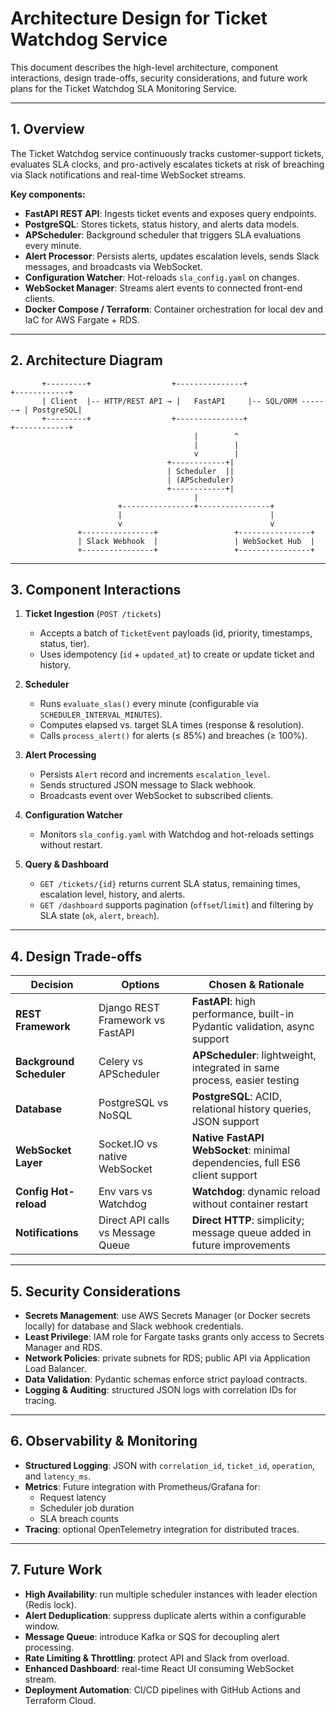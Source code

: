 # Architecture Design for Ticket Watchdog Service

This document describes the high-level architecture, component interactions, design trade-offs, security considerations,
and future work plans for the Ticket Watchdog SLA Monitoring Service.

---

## 1. Overview

The Ticket Watchdog service continuously tracks customer-support tickets, evaluates SLA clocks, and pro-actively
escalates tickets at risk of breaching via Slack notifications and real-time WebSocket streams.

**Key components:**

- **FastAPI REST API**: Ingests ticket events and exposes query endpoints.
- **PostgreSQL**: Stores tickets, status history, and alerts data models.
- **APScheduler**: Background scheduler that triggers SLA evaluations every minute.
- **Alert Processor**: Persists alerts, updates escalation levels, sends Slack messages, and broadcasts via WebSocket.
- **Configuration Watcher**: Hot-reloads `sla_config.yaml` on changes.
- **WebSocket Manager**: Streams alert events to connected front-end clients.
- **Docker Compose / Terraform**: Container orchestration for local dev and IaC for AWS Fargate + RDS.

---

## 2. Architecture Diagram

```
       +---------+                  +---------------+                  +------------+
       | Client  |-- HTTP/REST API → |   FastAPI     |-- SQL/ORM ------→ | PostgreSQL|
       +---------+                  +---------------+                  +------------+
                                         |        ^
                                         |        |
                                         v        |
                                   +------------+|
                                   | Scheduler  ||
                                   | (APScheduler)
                                   +------------+|
                                         |
                        +----------------+----------------+
                        |                                 |
                        v                                 v
               +----------------+                 +----------------+
               | Slack Webhook  |                 | WebSocket Hub  |
               +----------------+                 +----------------+
```

---

## 3. Component Interactions

1. **Ticket Ingestion** (`POST /tickets`)
    - Accepts a batch of `TicketEvent` payloads (id, priority, timestamps, status, tier).
    - Uses idempotency (`id` + `updated_at`) to create or update ticket and history.

2. **Scheduler**
    - Runs `evaluate_slas()` every minute (configurable via `SCHEDULER_INTERVAL_MINUTES`).
    - Computes elapsed vs. target SLA times (response & resolution).
    - Calls `process_alert()` for alerts (≤ 85%) and breaches (≥ 100%).

3. **Alert Processing**
    - Persists `Alert` record and increments `escalation_level`.
    - Sends structured JSON message to Slack webhook.
    - Broadcasts event over WebSocket to subscribed clients.

4. **Configuration Watcher**
    - Monitors `sla_config.yaml` with Watchdog and hot-reloads settings without restart.

5. **Query & Dashboard**
    - `GET /tickets/{id}` returns current SLA status, remaining times, escalation level, history, and alerts.
    - `GET /dashboard` supports pagination (`offset`/`limit`) and filtering by SLA state (`ok`, `alert`, `breach`).

---

## 4. Design Trade-offs

| Decision                 | Options                           | Chosen & Rationale                                                          |
|--------------------------|-----------------------------------|-----------------------------------------------------------------------------|
| **REST Framework**       | Django REST Framework vs FastAPI  | **FastAPI**: high performance, built-in Pydantic validation, async support  |
| **Background Scheduler** | Celery vs APScheduler             | **APScheduler**: lightweight, integrated in same process, easier testing    |
| **Database**             | PostgreSQL vs NoSQL               | **PostgreSQL**: ACID, relational history queries, JSON support              |
| **WebSocket Layer**      | Socket.IO vs native WebSocket     | **Native FastAPI WebSocket**: minimal dependencies, full ES6 client support |
| **Config Hot-reload**    | Env vars vs Watchdog              | **Watchdog**: dynamic reload without container restart                      |
| **Notifications**        | Direct API calls vs Message Queue | **Direct HTTP**: simplicity; message queue added in future improvements     |

---

## 5. Security Considerations

- **Secrets Management**: use AWS Secrets Manager (or Docker secrets locally) for database and Slack webhook
  credentials.
- **Least Privilege**: IAM role for Fargate tasks grants only access to Secrets Manager and RDS.
- **Network Policies**: private subnets for RDS; public API via Application Load Balancer.
- **Data Validation**: Pydantic schemas enforce strict payload contracts.
- **Logging & Auditing**: structured JSON logs with correlation IDs for tracing.

---

## 6. Observability & Monitoring

- **Structured Logging**: JSON with `correlation_id`, `ticket_id`, `operation`, and `latency_ms`.
- **Metrics**: Future integration with Prometheus/Grafana for:
    - Request latency
    - Scheduler job duration
    - SLA breach counts
- **Tracing**: optional OpenTelemetry integration for distributed traces.

---

## 7. Future Work

- **High Availability**: run multiple scheduler instances with leader election (Redis lock).
- **Alert Deduplication**: suppress duplicate alerts within a configurable window.
- **Message Queue**: introduce Kafka or SQS for decoupling alert processing.
- **Rate Limiting & Throttling**: protect API and Slack from overload.
- **Enhanced Dashboard**: real-time React UI consuming WebSocket stream.
- **Deployment Automation**: CI/CD pipelines with GitHub Actions and Terraform Cloud.
